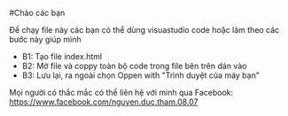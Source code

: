 #Chào các bạn

Để chạy file này các bạn có thể dùng visuastudio code hoặc làm theo các bước này giúp mình

- B1: Tạo file index.html
- B2: Mở file và coppy toàn bộ code trong file bên trên dán vào
- B3: Lưu lại, ra ngoài chọn Oppen with "Trình duyệt của máy bạn"


Mọi người có thắc mắc có thể liên hệ với mình qua Facebook: https://www.facebook.com/nguyen.duc.tham.08.07
